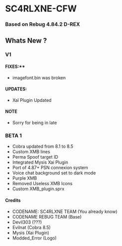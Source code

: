 # SC4RLXNE-CFW
### Based on Rebug 4.84.2 D-REX
## Whats New ?
  ### V1
  #### FIXES:**
  * imagefont.bin was broken
  #### UPDATES:
  * Xaï Plugin Updated
  #### NOTE
  * Sorry for being in late
  ### BETA 1
  * Cobra updated from 8.1 to 8.5
  * Custom XMB lines
  * Perma Spoof target ID
  * Integrated Mysis Xai Plugin
  * Port of 4.87+ PSN connexion system
  * Voice chat background set to dark mode
  * Purple XMB
  * Removed Useless XMB Icons
  * Custom XMB_plugin.sprx

#### Credits
* CODENAME: SC4RLXNE TEAM (You already know)
* CODENAME REBUG TEAM (Base)
* Devil303 (???)
* Evilnat (Cobra 8.5)
* Mysis (Xai Plugin)
* Modded_Error (Logo)

